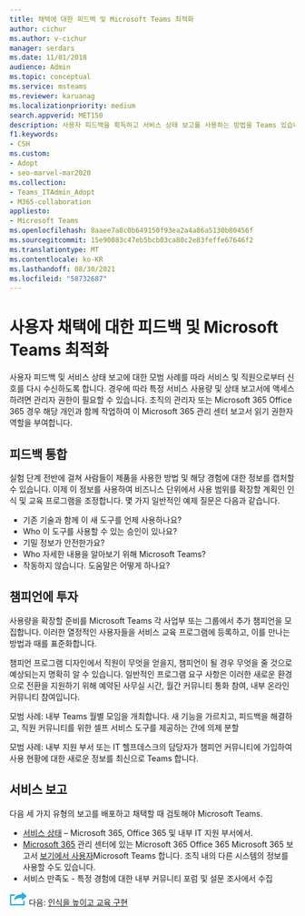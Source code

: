 ```yaml
---
title: 채택에 대한 피드백 및 Microsoft Teams 최적화
author: cichur
ms.author: v-cichur
manager: serdars
ms.date: 11/01/2018
audience: Admin
ms.topic: conceptual
ms.service: msteams
ms.reviewer: karuanag
ms.localizationpriority: medium
search.appverid: MET150
description: 사용자 피드백을 획득하고 서비스 상태 보고를 사용하는 방법을 Teams 있습니다.
f1.keywords:
- CSH
ms.custom:
- Adopt
- seo-marvel-mar2020
ms.collection:
- Teams_ITAdmin_Adopt
- M365-collaboration
appliesto:
- Microsoft Teams
ms.openlocfilehash: 8aaee7a8c0b649150f93ea2a4a86a5130b80456f
ms.sourcegitcommit: 15e90083c47eb5bcb03ca80c2e83feffe67646f2
ms.translationtype: MT
ms.contentlocale: ko-KR
ms.lasthandoff: 08/30/2021
ms.locfileid: "58732687"
---
```

# <a name="optimize-feedback-and-reporting-for-your-microsoft-teams-adoption"></a>사용자 채택에 대한 피드백 및 Microsoft Teams 최적화

사용자 피드백 및 서비스 상태 보고에 대한 모범 사례를 따라 서비스 및 직원으로부터 신호를 다시 수신하도록 합니다.  경우에 따라 특정 서비스 사용량 및 상태 보고서에 액세스하려면 관리자 권한이 필요할 수 있습니다. 조직의 관리자 또는 Microsoft 365 Office 365 경우 해당 개인과 함께 작업하여 이 Microsoft 365 관리 센터 보고서 읽기 권한자 역할을 부여합니다.

## <a name="incorporating-feedback"></a>피드백 통합 

실험 단계 전반에 걸쳐 사람들이 제품을 사용한 방법 및 해당 경험에 대한 정보를 캡처할 수 있습니다. 이제 이 정보를 사용하여 비즈니스 단위에서 사용 범위를 확장할 계획인 인식 및 교육 프로그램을 조정합니다. 몇 가지 일반적인 예제 질문은 다음과 같습니다.

- 기존 기술과 함께 이 새 도구를 언제 사용하나요?
- Who 이 도구를 사용할 수 있는 승인이 있나요?
- 기밀 정보가 안전한가요? 
- Who 자세한 내용을 알아보기 위해 Microsoft Teams?
- 작동하지 않습니다. 도움말은 어떻게 하나요?

## <a name="invest-in-your-champions"></a>챔피언에 투자

사용량을 확장할 준비를 Microsoft Teams 각 사업부 또는 그룹에서 추가 챔피언을 모집합니다. 이러한 열정적인 사용자들을 서비스 교육 프로그램에 등록하고, 이를 만나는 방법과 때를 표준화합니다.
 
챔피언 프로그램 디자인에서 직원이 무엇을 얻을지, 챔피언이 될 경우 무엇을 줄 것으로 예상되는지 명확히 알 수 있습니다. 일반적인 프로그램 요구 사항은 이러한 새로운 환경으로 전환을 지원하기 위해 예약된 사무실 시간, 월간 커뮤니티 통화 참여, 내부 온라인 커뮤니티 참여입니다.  

모범 사례: 내부 Teams 월별 모임을 개최합니다. 새 기능을 가르치고, 피드백을 해결하고, 직원 커뮤니티를 위한 셀프 서비스 도구를 제공하는 간에 의제 분할

모범 사례: 내부 지원 부서 또는 IT 헬프데스크의 담당자가 챔피언 커뮤니티에 가입하여 사용 현황에 대한 새로운 정보를 최신으로 Teams 합니다. 

## <a name="service-reporting"></a>서비스 보고

다음 세 가지 유형의 보고를 배포하고 채택할 때 검토해야 Microsoft Teams.

- [서비스 상태](https://status.office365.com/) – Microsoft 365, Office 365 및 내부 IT 지원 부서에서.
- [Microsoft 365](/microsoft-365/admin/activity-reports/activity-reports) 관리 센터에 있는 Microsoft 365 Office 365 Microsoft 365 보고서 [보기에서 사용자](/microsoft-365/admin/activity-reports/microsoft-teams-user-activity)Microsoft Teams 합니다. 조직 내의 다른 시스템의 정보를 사용할 수도 있습니다.
- 서비스 만족도 - 특정 경험에 대한 내부 커뮤니티 포럼 및 설문 조사에서 수집

![다음 단계를 나타내는 아이콘입니다.](media/teams-adoption-next-icon.png) 다음: [인식을 높이고 교육 구현](teams-adoption-drive-awareness.md)